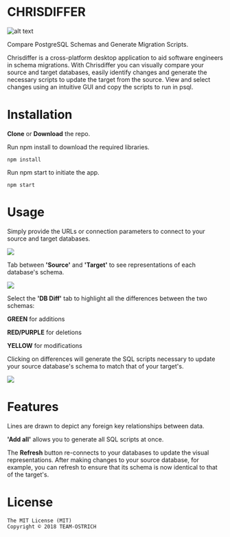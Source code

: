 # CHRISDIFFER

![alt text](https://drive.google.com/uc?export=view&id=1IVS_33Ow-s8luwaqXJ_CkztKu5xjPffK)

Compare PostgreSQL Schemas and Generate Migration Scripts.

Chrisdiffer is a cross-platform desktop application to aid software engineers in schema migrations. With Chrisdiffer you can visually compare your source and target databases, easily identify changes and generate the necessary scripts to update the target from the source. View and select changes using an intuitive GUI and copy the scripts to run in psql.


# Installation

**Clone** or **Download** the repo.

Run npm install to download the required libraries.

```
npm install
```

Run npm start to initiate the app.

```
npm start
```

# Usage

Simply provide the URLs or connection parameters to connect to your source and target databases. 

![](chisdiffer1.gif)

Tab between **'Source'** and **'Target'** to see representations of each database's schema.

![](chrisdiffer2.gif)

Select the **'DB Diff'** tab to highlight all the differences between the two schemas:

**GREEN** for additions

**RED/PURPLE** for deletions

**YELLOW** for modifications

Clicking on differences will generate the SQL scripts necessary to update your source database's schema to match that of your target's. 

![](chrisdiffer3.gif)


# Features

Lines are drawn to depict any foreign key relationships between data.

**'Add all'** allows you to generate all SQL scripts at once.

The **Refresh** button re-connects to your databases to update the visual representations. After making changes to your source database, for example, you can refresh to ensure that its schema is now identical to that of the target's.

# License
```
The MIT License (MIT)
Copyright © 2018 TEAM-OSTRICH

```
